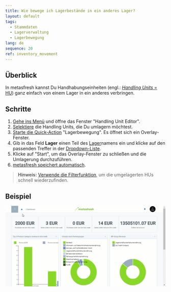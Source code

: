 ```yaml
---
title: Wie bewege ich Lagerbestände in ein anderes Lager?
layout: default
tags:
  - Stammdaten
  - Lagerverwaltung
  - Lagerbewegung
lang: de
sequence: 20
ref: inventory_movement
---
```


## Überblick
In metasfresh kannst Du Handhabungseinheiten (engl.: [*Handling Units* = HU](Handling_Unit_System)) ganz einfach von einem Lager in ein anderes verbringen.

## Schritte
1. [Gehe ins Menü](Menu) und öffne das Fenster "Handling Unit Editor".
1. [Selektiere](AuswahlBelege) die Handling Units, die Du umlagern möchtest.
1. [Starte die Quick-Action](AktionStarten#quick-actions) "Lagerbewegung". Es öffnet sich ein Overlay-Fenster.
1. Gib in das Feld **Lager** einen Teil des [Lager](Neues_Lager_anlegen)namens ein und klicke auf den passenden Treffer in der <a href="Keyboard_Shortcuts_Liste#dropdown" title="Dynamisches Suchfeld (Autocomplete)">Dropdown-Liste</a>.
1. Klicke auf "Start", um das Overlay-Fenster zu schließen und die Umlagerung durchzuführen.
1. [metasfresh speichert automatisch](Speicheranzeige).
 >**Hinweis:** [Verwende die Filterfunktion](Filterfunktion), um die umgelagerten HUs schnell wiederzufinden.

## Beispiel
<kbd><img src="assets/Lagerbewegung.gif" alt="GIF: Lagerbestände in ein anderes Lager bewegen"></kbd>
